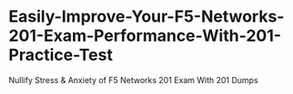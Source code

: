# Easily-Improve-Your-F5-Networks-201-Exam-Performance-With-201-Practice-Test
Nullify Stress &amp; Anxiety of F5 Networks 201 Exam With 201 Dumps
